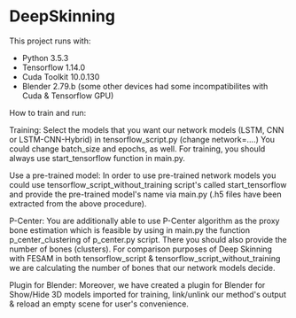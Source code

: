 # DeepSkinning

This project runs with:
- Python 3.5.3
- Tensorflow 1.14.0
- Cuda Toolkit 10.0.130
- Blender 2.79.b (some other devices had some incompatibilites with Cuda & Tensorflow GPU)

How to train and run:

  Training: Select the models that you want our network models (LSTM, CNN or LSTM-CNN-Hybrid) in tensorflow_script.py (change network=....)
            You could change batch_size and epochs, as well. For training, you should always use start_tensorflow function in main.py.
            
  Use a pre-trained model: In order to use pre-trained network models you could use tensorflow_script_without_training script's called start_tensorflow and provide
                           the pre-trained model's name via main.py (.h5 files have been extracted from the above procedure).
                           
  P-Center: You are additionally able to use P-Center algorithm as the proxy bone estimation which is feasible by using in main.py the function p_center_clustering of
            p_center.py script. There you should also provide the number of bones (clusters). For comparison purposes of Deep Skinning with FESAM in both tensorflow_script
            & tensorflow_script_without_training we are calculating the number of bones that our network models decide.
 
  Plugin for Blender: Moreover, we have created a plugin for Blender for Show/Hide 3D models imported for training, 
                      link/unlink our method's output & reload an empty scene for user's convenience.
